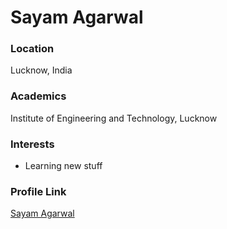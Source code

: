 # Sayam Agarwal

### Location

Lucknow, India

### Academics

Institute of Engineering and Technology, Lucknow

### Interests

- Learning new stuff

### Profile Link

[Sayam Agarwal](https://github.com/Sayam241020/Weather-Application.git)